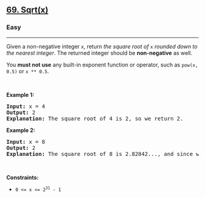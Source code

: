 <h2><a href="https://leetcode.com/problems/sqrtx">69. Sqrt(x)</a></h2>
<h3>Easy</h3>
<hr>

<p>Given a non-negative integer <code>x</code>, return <em>the square root of</em> <code>x</code> <em>rounded down to the nearest integer</em>.  
The returned integer should be <strong>non-negative</strong> as well.</p>

<p>You <strong>must not use</strong> any built-in exponent function or operator, such as <code>pow(x, 0.5)</code> or <code>x ** 0.5</code>.</p>

<p>&nbsp;</p>

<p><strong class="example">Example 1:</strong></p>
<pre>
<strong>Input:</strong> x = 4
<strong>Output:</strong> 2
<strong>Explanation:</strong> The square root of 4 is 2, so we return 2.
</pre>

<p><strong class="example">Example 2:</strong></p>
<pre>
<strong>Input:</strong> x = 8
<strong>Output:</strong> 2
<strong>Explanation:</strong> The square root of 8 is 2.82842..., and since we round down, 2 is returned.
</pre>

<p>&nbsp;</p>

<p><strong>Constraints:</strong></p>
<ul>
  <li><code>0 &lt;= x &lt;= 2<sup>31</sup> - 1</code></li>
</ul>
